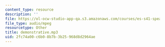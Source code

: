 ```yaml
---
content_type: resource
description: ''
file: https://ol-ocw-studio-app-qa.s3.amazonaws.com/courses/es-s41-speak-italian-with-your-mouth-full-spring-2012/2fc74a00c6b08b7b3b25968d8d2964ae_demonstrative.mp3
file_type: audio/mpeg
resourcetype: Other
title: demonstrative.mp3
uid: 2fc74a00-c6b0-8b7b-3b25-968d8d2964ae
---
```

